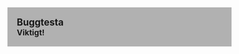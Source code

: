 <h2 style="padding: 1em; background-color: rgba(0,0,0,0.3);">Buggtesta <br /><small>Viktigt!</small></h2>